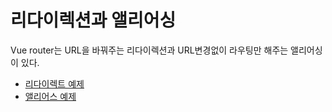# 리다이렉션과 앨리어싱

Vue router는 URL을 바꿔주는 리다이렉션과 URL변경없이 라우팅만 해주는 앨리어싱이 있다.

- [리다이렉트 예제](./redirect.html)
- [앨리어스 예제](/alias.html)